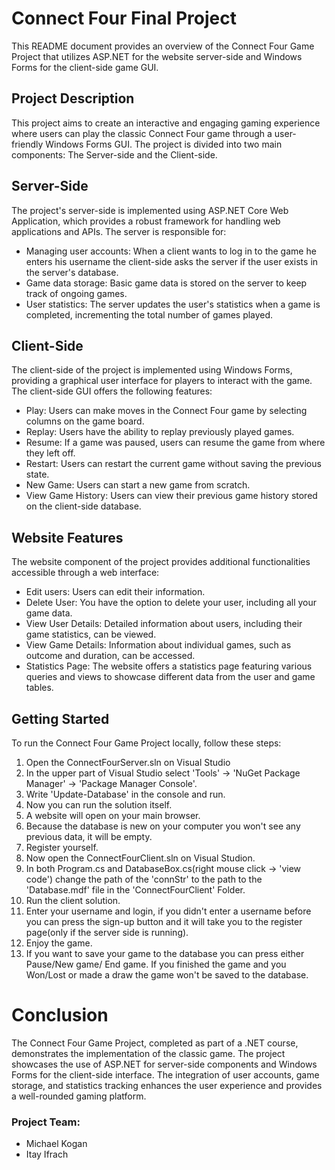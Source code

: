 # Connect Four Final Project

This README document provides an overview of the Connect Four Game Project that utilizes ASP.NET for the website server-side and Windows Forms for the client-side game GUI.

## Project Description
This project aims to create an interactive and engaging gaming experience where users can play the classic Connect Four game through a user-friendly Windows Forms GUI. The project is divided into two main components: The Server-side and the Client-side.

## Server-Side
The project's server-side is implemented using ASP.NET Core Web Application, which provides a robust framework for handling web applications and APIs. The server is responsible for:

* Managing user accounts: When a client wants to log in to the game he enters his username the client-side asks the server if the user exists in the server's database.
* Game data storage: Basic game data is stored on the server to keep track of ongoing games.
* User statistics: The server updates the user's statistics when a game is completed, incrementing the total number of games played.

## Client-Side
The client-side of the project is implemented using Windows Forms, providing a graphical user interface for players to interact with the game. The client-side GUI offers the following features:

* Play: Users can make moves in the Connect Four game by selecting columns on the game board.
* Replay: Users have the ability to replay previously played games.
* Resume: If a game was paused, users can resume the game from where they left off.
* Restart: Users can restart the current game without saving the previous state.
* New Game: Users can start a new game from scratch.
* View Game History: Users can view their previous game history stored on the client-side database.

## Website Features
The website component of the project provides additional functionalities accessible through a web interface:
* Edit users: Users can edit their information.
* Delete User: You have the option to delete your user, including all your game data.
* View User Details: Detailed information about users, including their game statistics, can be viewed.
* View Game Details: Information about individual games, such as outcome and duration, can be accessed.
* Statistics Page: The website offers a statistics page featuring various queries and views to showcase different data from the user and game tables.


## Getting Started
To run the Connect Four Game Project locally, follow these steps:

1. Open the ConnectFourServer.sln on Visual Studio
2. In the upper part of Visual Studio select 'Tools' -> 'NuGet Package Manager' -> 'Package Manager Console'.
3. Write 'Update-Database' in the console and run.
4. Now you can run the solution itself.
5. A website will open on your main browser.
6. Because the database is new on your computer you won't see any previous data, it will be empty.
7. Register yourself.
8. Now open the ConnectFourClient.sln on Visual Studion.
9. In both Program.cs and DatabaseBox.cs(right mouse click -> 'view code') change the path of the 'connStr' to the path to the 'Database.mdf' file in the 'ConnectFourClient' Folder.
10. Run the client solution.
11. Enter your username and login, if you didn't enter a username before you can press the sign-up button and it will take you to the register page(only if the server side is running).
12. Enjoy the game.
13. If you want to save your game to the database you can press either Pause/New game/ End game. If you finished the game and you Won/Lost or made a draw the game won't be saved to the database.


# Conclusion
The Connect Four Game Project, completed as part of a .NET course, demonstrates the implementation of the classic game. The project showcases the use of ASP.NET for server-side components and Windows Forms for the client-side interface. The integration of user accounts, game storage, and statistics tracking enhances the user experience and provides a well-rounded gaming platform.

### Project Team:
* Michael Kogan
* Itay Ifrach











   

